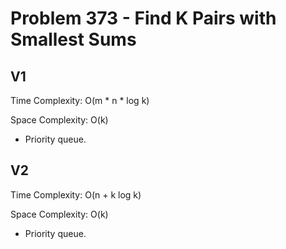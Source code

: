 # Problem 373 - Find K Pairs with Smallest Sums

## V1

Time Complexity: O(m * n * log k)

Space Complexity: O(k)

- Priority queue.

## V2

Time Complexity: O(n + k  log k)

Space Complexity: O(k)

- Priority queue.
